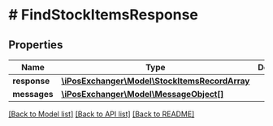 # # FindStockItemsResponse

## Properties

Name | Type | Description | Notes
------------ | ------------- | ------------- | -------------
**response** | [**\iPosExchanger\Model\StockItemsRecordArray**](StockItemsRecordArray.md) |  | [optional]
**messages** | [**\iPosExchanger\Model\MessageObject[]**](MessageObject.md) |  | [optional]

[[Back to Model list]](../../README.md#models) [[Back to API list]](../../README.md#endpoints) [[Back to README]](../../README.md)
